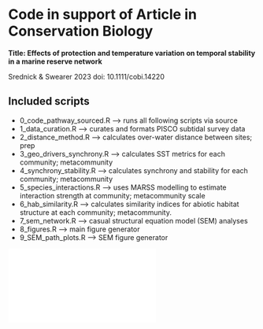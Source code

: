 # Code in support of Article in Conservation Biology

**Title: Effects of protection and temperature variation on temporal stability in a marine reserve network**

Srednick & Swearer 2023
doi: 10.1111/cobi.14220

## Included scripts

- 0_code_pathway_sourced.R --> runs all following scripts via source
- 1_data_curation.R --> curates and formats PISCO subtidal survey data
- 2_distance_method.R --> calculates over-water distance between sites; prep
- 3_geo_drivers_synchrony.R --> calculates SST metrics for each community; metacommunity
- 4_synchrony_stability.R --> calculates synchrony and stability for each community; metacommunity
- 5_species_interactions.R --> uses MARSS modelling to estimate interaction strength at community; metacommunity scale
- 6_hab_similarity.R --> calculates similarity indices for abiotic habitat structure at each community; metacommunity.
- 7_sem_network.R --> casual structural equation model (SEM) analyses
- 8_figures.R --> main figure generator
- 9_SEM_path_plots.R --> SEM figure generator


![script_flowchart](./Manuscript_scripts/script_flowchart.pdf)

